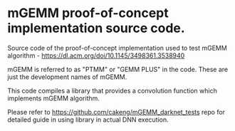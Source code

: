 # mGEMM proof-of-concept implementation source code.

Source code of the proof-of-concept implementation used to test mGEMM algorithm - https://dl.acm.org/doi/10.1145/3498361.3538940

mGEMM is referred to as "PTMM" or "GEMM PLUS" in the code. These are just the development names of mGEMM.

This code compiles a library that provides a convolution function which implements mGEMM algorithm.

Please refer to https://github.com/cakeng/mGEMM_darknet_tests repo for detailed guide in using library in actual DNN execution.
